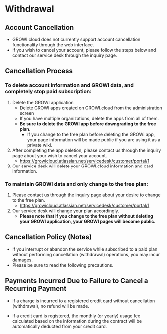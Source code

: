 # Withdrawal

## Account Cancellation

- GROWI.cloud does not currently support account cancellation functionality through the web interface.
- If you wish to cancel your account, please follow the steps below and contact our service desk through the inquiry page.

## Cancellation Process

### To delete account information and GROWI data, and completely stop paid subscription:

1. Delete the GROWI application
    - Delete GROWI apps created on GROWI.cloud from the administration screen
    - If you have multiple organizations, delete the apps from all of them.
    - **Be sure to delete the GROWI app before downgrading to the free plan.**
      - If you change to the free plan before deleting the GROWI app, your page information will be made public if you are using it as a private wiki.
2. After completing the app deletion, please contact us through the inquiry page about your wish to cancel your account.
    - <https://growicloud.atlassian.net/servicedesk/customer/portal/1>
3. Our service desk will delete your GROWI.cloud information and card information.

### To maintain GROWI data and only change to the free plan:

1. Please contact us through the inquiry page about your desire to change to the free plan.
    - <https://growicloud.atlassian.net/servicedesk/customer/portal/1>
2. Our service desk will change your plan accordingly.
    - **Please note that if you change to the free plan without deleting your GROWI application, your GROWI pages will become public.**

## Cancellation Policy (Notes)

- If you interrupt or abandon the service while subscribed to a paid plan without performing cancellation (withdrawal) operations, you may incur damages.
- Please be sure to read the following precautions.

## Payments Incurred Due to Failure to Cancel a Recurring Payment

- If a charge is incurred to a registered credit card without cancellation (withdrawal), no refund will be made.
<!-- textlint-disable -->
- If a credit card is registered, the monthly (or yearly) usage fee calculated based on the information
  during the contract will be automatically deducted from your credit card.
<!-- textlint-enable -->
